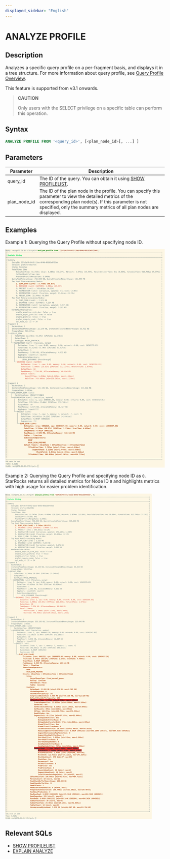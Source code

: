```yaml
---
displayed_sidebar: "English"
---
```


# ANALYZE PROFILE

## Description

Analyzes a specific query profile on a per-fragment basis, and displays it in a tree structure. For more information about query profile, see [Query Profile Overview](../../../administration/query_profile_overview.md).

This feature is supported from v3.1 onwards.

> **CAUTION**
>
> Only users with the SELECT privilege on a specific table can perform this operation.

## Syntax

```SQL
ANALYZE PROFILE FROM '<query_id>', [<plan_node_id>[, ...] ]
```

## Parameters

| **Parameter** | **Description**                                              |
| ------------- | ------------------------------------------------------------ |
| query_id      | The ID of the query. You can obtain it using [SHOW PROFILELIST](./SHOW_PROFILELIST.md). |
| plan_node_id  | The ID of the plan node in the profile. You can specify this parameter to view the detailed metrics of the corresponding plan node(s). If this parameter is not specified, only the summary metrics of all plan nodes are displayed. |

## Examples

Example 1: Querying the Query Profile without specifying node ID.

![img](../../../_assets/Profile/text_based_profile_without_node_id.jpeg)

Example 2: Querying the Query Profile and specifying node ID as `0`. StarRocks returns all detailed metrics for Node ID `0` and highlights metrics with high usage for easier problem identification.

![img](../../../_assets/Profile/text_based_profile_with_node_id.jpeg)

## Relevant SQLs

- [SHOW PROFILELIST](./SHOW_PROFILELIST.md)
- [EXPLAIN ANALYZE](./EXPLAIN_ANALYZE.md)
